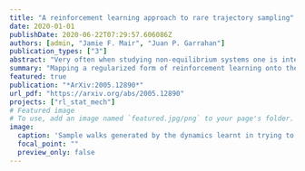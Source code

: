 ```yaml
---
title: "A reinforcement learning approach to rare trajectory sampling"
date: 2020-01-01
publishDate: 2020-06-22T07:29:57.606086Z
authors: [admin, "Jamie F. Mair", "Juan P. Garrahan"]
publication_types: ["3"]
abstract: "Very often when studying non-equilibrium systems one is interested in analysing dynamical behaviour that occurs with very low probability, so called rare events. In practice, since rare events are by definition atypical, they are often difficult to access in a statistically significant way. What are required are strategies to \"make rare events typical\" so that they can be generated on demand. Here we present such a general approach to adaptively construct a dynamics that efficiently samples atypical events. We do so by exploiting the methods of reinforcement learning (RL), which refers to the set of machine learning techniques aimed at finding the optimal behaviour to maximise a reward associated with the dynamics. We consider the general perspective of dynamical trajectory ensembles, whereby rare events are described in terms of ensemble reweighting. By minimising the distance between a reweighted ensemble and that of a suitably parametrised controlled dynamics we arrive at a set of methods similar to those of RL to numerically approximate the optimal dynamics that realises the rare behaviour of interest. As simple illustrations we consider in detail the problem of excursions of a random walker, for the case of rare events with a finite time horizon; and the problem of a studying current statistics of a particle hopping in a ring geometry, for the case of an infinite time horizon. We discuss natural extensions of the ideas presented here, including to continuous-time Markov systems, first passage time problems and non-Markovian dynamics."
summary: "Mapping a regularized form of reinforcement learning onto the search for an efficient sampling dynamics."
featured: true
publication: "*ArXiv:2005.12890*"
url_pdf: "https://arxiv.org/abs/2005.12890"
projects: ["rl_stat_mech"]
# Featured image
# To use, add an image named `featured.jpg/png` to your page's folder. 
image:
  caption: 'Sample walks generated by the dynamics learnt in trying to efficiently sample random walker excursions.'
  focal_point: ""
  preview_only: false
---
```


